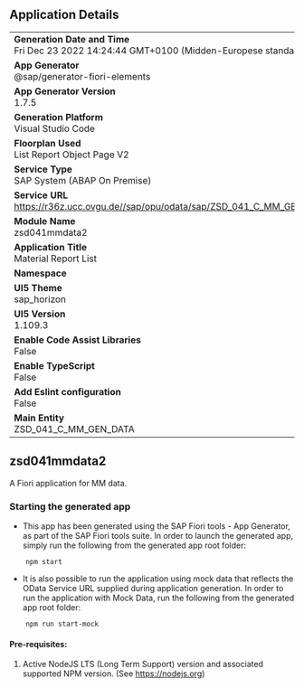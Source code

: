 ## Application Details
|               |
| ------------- |
|**Generation Date and Time**<br>Fri Dec 23 2022 14:24:44 GMT+0100 (Midden-Europese standaardtijd)|
|**App Generator**<br>@sap/generator-fiori-elements|
|**App Generator Version**<br>1.7.5|
|**Generation Platform**<br>Visual Studio Code|
|**Floorplan Used**<br>List Report Object Page V2|
|**Service Type**<br>SAP System (ABAP On Premise)|
|**Service URL**<br>https://r36z.ucc.ovgu.de//sap/opu/odata/sap/ZSD_041_C_MM_GEN_DATA_CDS
|**Module Name**<br>zsd041mmdata2|
|**Application Title**<br>Material Report List|
|**Namespace**<br>|
|**UI5 Theme**<br>sap_horizon|
|**UI5 Version**<br>1.109.3|
|**Enable Code Assist Libraries**<br>False|
|**Enable TypeScript**<br>False|
|**Add Eslint configuration**<br>False|
|**Main Entity**<br>ZSD_041_C_MM_GEN_DATA|

## zsd041mmdata2

A Fiori application for MM data.

### Starting the generated app

-   This app has been generated using the SAP Fiori tools - App Generator, as part of the SAP Fiori tools suite.  In order to launch the generated app, simply run the following from the generated app root folder:

```
    npm start
```

- It is also possible to run the application using mock data that reflects the OData Service URL supplied during application generation.  In order to run the application with Mock Data, run the following from the generated app root folder:

```
    npm run start-mock
```

#### Pre-requisites:

1. Active NodeJS LTS (Long Term Support) version and associated supported NPM version.  (See https://nodejs.org)



